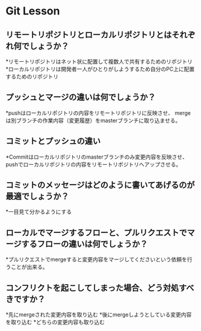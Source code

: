 # Git Lesson

## リモートリポジトリとローカルリポジトリとはそれぞれ何でしょうか？
*リモートリポジトリはネット状に配置して複数人で共有するためのリポジトリ
*ローカルリポジトリは開発者一人がひとりがしようするため自分のPC上に配置するためのリポジトリ

## プッシュとマージの違いは何でしょうか？
*pushはローカルリポジトリの内容をリモートリポジトリに反映させ、  mergeは別ブランチの作業内容（変更履歴）をmasterブランチに取り込ませる。


## コミットとプッシュの違い
*Commitはローカルリポジトリのmasterブランチのみ変更内容を反映させ、  pushでローカルリポジトリの内容をリモートリポジトリへアップさせる。


## コミットのメッセージはどのように書いてあげるのが最適でしょうか？
*一目見て分かるようにする


## ローカルでマージするフローと、プルリクエストでマージするフローの違いは何でしょうか？
*プルリクエストでmergeすると変更内容をマージしてくださいという依頼を行うことが出来る。

## コンフリクトを起こしてしまった場合、どう対処すべきですか？
*先にmergeされた変更内容を取り込む
*後にmergeしようとしている変更内容を取り込む
*どちらの変更内容も取り込む